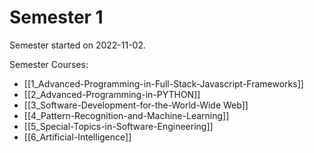 # Semester 1
Semester started on 2022-11-02.

Semester Courses:
 - [[1_Advanced-Programming-in-Full-Stack-Javascript-Frameworks]]
 - [[2_Advanced-Programming-in-PYTHON]]
 - [[3_Software-Development-for-the-World-Wide Web]]
 - [[4_Pattern-Recognition-and-Machine-Learning]]
 - [[5_Special-Topics-in-Software-Engineering]]
 - [[6_Artificial-Intelligence]]

